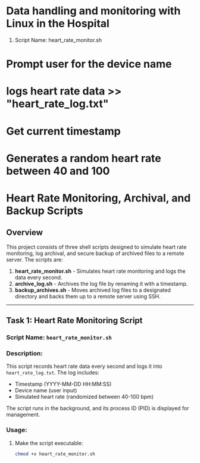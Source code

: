 
# Data handling and monitoring with Linux in the Hospital

1. Script Name: heart_rate_monitor.sh
# Prompt user for the device name
# logs heart rate data >> "heart_rate_log.txt"
# Get current timestamp
# Generates a random heart rate between 40 and 100

# Heart Rate Monitoring, Archival, and Backup Scripts

## Overview
This project consists of three shell scripts designed to simulate heart rate monitoring, log archival, and secure backup of archived files to a remote server. The scripts are:
1. **heart_rate_monitor.sh** - Simulates heart rate monitoring and logs the data every second.
2. **archive_log.sh** - Archives the log file by renaming it with a timestamp.
3. **backup_archives.sh** - Moves archived log files to a designated directory and backs them up to a remote server using SSH.

---

## Task 1: Heart Rate Monitoring Script

### Script Name: `heart_rate_monitor.sh`

### Description:
This script records heart rate data every second and logs it into `heart_rate_log.txt`. The log includes:
- Timestamp (YYYY-MM-DD HH:MM:SS)
- Device name (user input)
- Simulated heart rate (randomized between 40-100 bpm)

The script runs in the background, and its process ID (PID) is displayed for management.

### Usage:

1. Make the script executable:
   ```bash
   chmod +x heart_rate_monitor.sh

